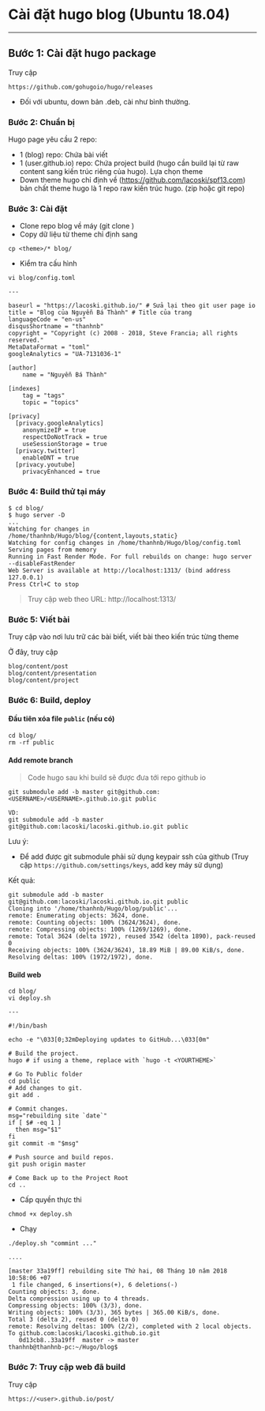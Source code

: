 # Cài đặt hugo blog (Ubuntu 18.04)
---
## Bước 1: Cài đặt hugo package
Truy cập
```
https://github.com/gohugoio/hugo/releases
```
- Đối với ubuntu, down bản .deb, cài như bình thường.

### Bước 2: Chuẩn bị
Hugo page yêu cầu 2 repo:
- 1 (blog) repo: Chứa bài viết 
- 1 (user.github.io) repo: Chứa project build (hugo cần build lại từ raw content sang kiến trúc riêng của hugo).
Lựa chọn theme
- Down theme hugo chỉ định về (https://github.com/lacoski/spf13.com) bản chất theme hugo là 1 repo raw kiến trúc hugo. (zip hoặc git repo)

### Bước 3: Cài đặt
- Clone repo blog về máy (git clone <blog-url>)
- Copy dữ liệu từ theme chỉ định sang
```
cp <theme>/* blog/
```
- Kiểm tra cấu hình
```
vi blog/config.toml

---

baseurl = "https://lacoski.github.io/" # Sửa lại theo git user page io
title = "Blog của Nguyễn Bá Thành" # Title của trang
languageCode = "en-us"
disqusShortname = "thanhnb"
copyright = "Copyright (c) 2008 - 2018, Steve Francia; all rights reserved."
MetaDataFormat = "toml"
googleAnalytics = "UA-7131036-1"

[author]
    name = "Nguyễn Bá Thành"

[indexes]
    tag = "tags"
    topic = "topics"

[privacy]
  [privacy.googleAnalytics]
    anonymizeIP = true
    respectDoNotTrack = true
    useSessionStorage = true
  [privacy.twitter]
    enableDNT = true
  [privacy.youtube]
    privacyEnhanced = true
```

### Bước 4: Build thử tại máy
```
$ cd blog/
$ hugo server -D
...
Watching for changes in /home/thanhnb/Hugo/blog/{content,layouts,static}
Watching for config changes in /home/thanhnb/Hugo/blog/config.toml
Serving pages from memory
Running in Fast Render Mode. For full rebuilds on change: hugo server --disableFastRender
Web Server is available at http://localhost:1313/ (bind address 127.0.0.1)
Press Ctrl+C to stop

```
> Truy cập web theo URL: http://localhost:1313/

### Bước 5: Viết bài
Truy cập vào nơi lưu trữ các bài biết, viết bài theo kiến trúc từng theme

Ở đây, truy cập
```
blog/content/post
blog/content/presentation
blog/content/project
```

### Bước 6: Build, deploy
#### Đầu tiên xóa file `public` (nếu có)
```
cd blog/
rm -rf public
```
#### Add remote branch
> Code hugo sau khi build sẽ được đưa tới repo github io 
```
git submodule add -b master git@github.com:<USERNAME>/<USERNAME>.github.io.git public

VD:
git submodule add -b master git@github.com:lacoski/lacoski.github.io.git public
```
Lưu ý:
- Để add được git submodule phải sử dụng keypair ssh của github (Truy cập `https://github.com/settings/keys`, add key máy sử dụng)

Kết quả:
```
git submodule add -b master git@github.com:lacoski/lacoski.github.io.git public
Cloning into '/home/thanhnb/Hugo/blog/public'...
remote: Enumerating objects: 3624, done.
remote: Counting objects: 100% (3624/3624), done.
remote: Compressing objects: 100% (1269/1269), done.
remote: Total 3624 (delta 1972), reused 3542 (delta 1890), pack-reused 0
Receiving objects: 100% (3624/3624), 18.89 MiB | 89.00 KiB/s, done.
Resolving deltas: 100% (1972/1972), done.
```

#### Build web
```
cd blog/
vi deploy.sh

---

#!/bin/bash

echo -e "\033[0;32mDeploying updates to GitHub...\033[0m"

# Build the project.
hugo # if using a theme, replace with `hugo -t <YOURTHEME>`

# Go To Public folder
cd public
# Add changes to git.
git add .

# Commit changes.
msg="rebuilding site `date`"
if [ $# -eq 1 ]
  then msg="$1"
fi
git commit -m "$msg"

# Push source and build repos.
git push origin master

# Come Back up to the Project Root
cd ..
```
- Cấp quyền thực thi 
```
chmod +x deploy.sh
```
- Chạy
```
./deploy.sh "commint ..."

....

[master 33a19ff] rebuilding site Thứ hai, 08 Tháng 10 năm 2018 10:58:06 +07
 1 file changed, 6 insertions(+), 6 deletions(-)
Counting objects: 3, done.
Delta compression using up to 4 threads.
Compressing objects: 100% (3/3), done.
Writing objects: 100% (3/3), 365 bytes | 365.00 KiB/s, done.
Total 3 (delta 2), reused 0 (delta 0)
remote: Resolving deltas: 100% (2/2), completed with 2 local objects.
To github.com:lacoski/lacoski.github.io.git
   0d13cb8..33a19ff  master -> master
thanhnb@thanhnb-pc:~/Hugo/blog$ 

```

### Bước 7: Truy cập web đã build
Truy cập
```
https://<user>.github.io/post/
```